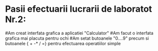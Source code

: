 # Pasii efectuarii lucrarii de laboratot Nr.2:
#Am creat interfata grafica  a aplicatiei "Calculator"
#Am facut  o interfata grafica mai placuta pentru ochi
#Am setat butoanele "0....9" precum si butoanele { + -* / =} pentru efectuarea operatiilor simple